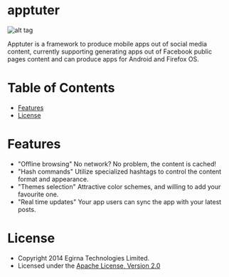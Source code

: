 apptuter
========
![alt tag](https://raw.github.com/egirna/apptuter/master/logo/apptuter-logo-mod.png)

Apptuter is a framework to produce mobile apps out of social media content, currently supporting generating apps out of Facebook public pages content and can produce apps for Android and Firefox OS.

# Table of Contents
 
* [Features](#features)
* [License](#license)
 
# <a name="features"></a>Features
* "Offline browsing" No network? No problem, the content is cached!
* "Hash commands" Utilize specialized hashtags to control the content format and appearance.
* "Themes selection" Attractive color schemes, and willing to add your favourite one.
* "Real time updates" Your app users can sync the app with your latest posts.

# <a name="license"></a>License
* Copyright 2014 Egirna Technologies Limited.
* Licensed under the [Apache License, Version 2.0](http://opensource.org/licenses/Apache-2.0)





